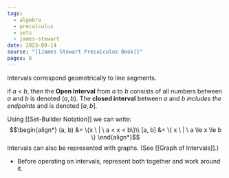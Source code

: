 ```yaml
---
tags:
  - algebra
  - precalculus
  - sets
  - james-stewart
date: 2023-09-14
source: "[[James Stewart Precalculus Book]]"
pages: 6
---
```

Intervals correspond geometrically to line segments. 

if $a$ < $b$, then the **Open Interval** from $a$ to $b$ consists of all numbers between $a$ and $b$ is denoted $(a, b)$. 
The **closed interval** between $a$ and $b$ *includes the endpoints* and is denoted $[a, b]$.

Using [[Set-Builder Notation]] we can write:
$$\begin{align*}
(a, b) &= \{x \ | \ a < x < b\}\\
[a, b] &= \{ x \ | \ a \le x \le b \}
\end{align*}$$
Intervals can also be represented with graphs. (See [[Graph of Intervals]].)

- Before operating on intervals, represent both together and work around it.